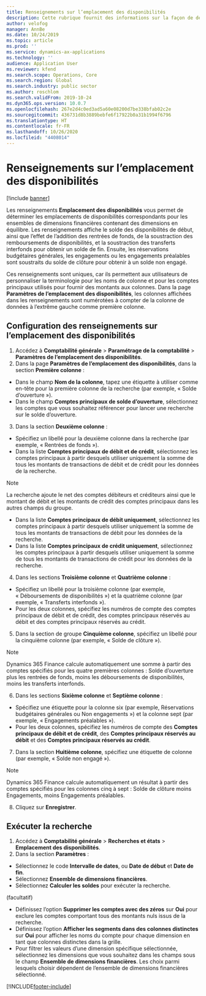 ```yaml
---
title: Renseignements sur l’emplacement des disponibilités
description: Cette rubrique fournit des informations sur la façon de déterminer les emplacements de disponibilités correspondants pour les ensembles de dimensions financières contenant des dimensions en équilibre.
author: velofog
manager: AnnBe
ms.date: 10/24/2019
ms.topic: article
ms.prod: ''
ms.service: dynamics-ax-applications
ms.technology: ''
audience: Application User
ms.reviewer: kfend
ms.search.scope: Operations, Core
ms.search.region: Global
ms.search.industry: public sector
ms.author: roschlom
ms.search.validFrom: 2019-10-24
ms.dyn365.ops.version: 10.0.7
ms.openlocfilehash: 267e2d4c0ed3ad5a60e08200d7be338bfab02c2e
ms.sourcegitcommit: 436731d8b3889bebfe6f17922b0a31b1994f6796
ms.translationtype: HT
ms.contentlocale: fr-FR
ms.lasthandoff: 10/26/2020
ms.locfileid: "4408014"
---
```

# <a name="cash-position-inquiry"></a>Renseignements sur l’emplacement des disponibilités
[!include [banner](../includes/banner.md)]

Les renseignements **Emplacement des disponibilités** vous permet de déterminer les emplacements de disponibilités correspondants pour les ensembles de dimensions financières contenant des dimensions en équilibre. Les renseignements affiche le solde des disponibilités de début, ainsi que l’effet de l’addition des rentrées de fonds, de la soustraction des remboursements de disponibilités, et la soustraction des transferts interfonds pour obtenir un solde de fin. Ensuite, les réservations budgétaires générales, les engagements ou les engagements préalables sont soustraits du solde de clôture pour obtenir à un solde non engagé.

Ces renseignements sont uniques, car ils permettent aux utilisateurs de personnaliser la terminologie pour les noms de colonne et pour les comptes principaux utilisés pour fournir des montants aux colonnes. Dans la page **Paramètres de l’emplacement des disponibilités**, les colonnes affichées dans les renseignements sont numérotées à compter de la colonne de données à l’extrême gauche comme première colonne.

## <a name="cash-position-inquiry-setup"></a>Configuration des renseignements sur l’emplacement des disponibilités

1. Accédez à **Comptabilité générale** > **Paramétrage de la comptabilité** > **Paramètres de l’emplacement des disponibilités**.
2. Dans la page **Paramètres de l’emplacement des disponibilités**, dans la section **Première colonne** :

- Dans le champ **Nom de la colonne**, tapez une étiquette à utiliser comme en-tête pour la première colonne de la recherche (par exemple, « Solde d’ouverture »).
- Dans le champ **Comptes principaux de solde d’ouverture**, sélectionnez les comptes que vous souhaitez référencer pour lancer une recherche sur le solde d’ouverture.

3. Dans la section **Deuxième colonne** : 

- Spécifiez un libellé pour la deuxième colonne dans la recherche (par exemple, « Rentrées de fonds »).
- Dans la liste **Comptes principaux de débit et de crédit**, sélectionnez les comptes principaux à partir desquels utiliser uniquement la somme de tous les montants de transactions de débit et de crédit pour les données de la recherche. 

> [!NOTE]
> La recherche ajoute le net des comptes débiteurs et créditeurs ainsi que le montant de débit et les montants de crédit des comptes principaux dans les autres champs du groupe.

- Dans la liste **Comptes principaux de débit uniquement**, sélectionnez les comptes principaux à partir desquels utiliser uniquement la somme de tous les montants de transactions de débit pour les données de la recherche.
- Dans la liste **Comptes principaux de crédit uniquement**, sélectionnez les comptes principaux à partir desquels utiliser uniquement la somme de tous les montants de transactions de crédit pour les données de la recherche.

4. Dans les sections **Troisième colonne** et **Quatrième colonne** : 

- Spécifiez un libellé pour la troisième colonne (par exemple, « Déboursements de disponibilités ») et la quatrième colonne (par exemple, « Transferts interfonds »).
- Pour les deux colonnes, spécifiez les numéros de compte des comptes principaux de débit et de crédit, des comptes principaux réservés au débit et des comptes principaux réservés au crédit.

5. Dans la section de groupe **Cinquième colonne**, spécifiez un libellé pour la cinquième colonne (par exemple, « Solde de clôture »). 

> [!NOTE]
> Dynamics 365 Finance calcule automatiquement une somme à partir des comptes spécifiés pour les quatre premières colonnes : Solde d’ouverture plus les rentrées de fonds, moins les déboursements de disponibilités, moins les transferts interfonds.

6. Dans les sections **Sixième colonne** et **Septième colonne** : 

- Spécifiez une étiquette pour la colonne six (par exemple, Réservations budgétaires générales ou Non engagements ») et la colonne sept (par exemple, « Engagements préalables »).
- Pour les deux colonnes, spécifiez les numéros de compte des **Comptes principaux de débit et de crédit**, des **Comptes principaux réservés au débit** et des **Comptes principaux réservés au crédit**.

7. Dans la section **Huitième colonne**, spécifiez une étiquette de colonne (par exemple, « Solde non engagé »). 

> [!NOTE]
> Dynamics 365 Finance calcule automatiquement un résultat à partir des comptes spécifiés pour les colonnes cinq à sept : Solde de clôture moins Engagements, moins Engagements préalables.

8. Cliquez sur **Enregistrer**.

## <a name="running-the-inquiry"></a>Exécuter la recherche

1. Accédez à **Comptabilité générale** > **Recherches et états** > **Emplacement des disponibilités**.
2. Dans la section **Paramètres** : 

- Sélectionnez le code **Intervalle de dates**, ou **Date de début** et **Date de fin**.
- Sélectionnez **Ensemble de dimensions financières**.
- Sélectionnez **Calculer les soldes** pour exécuter la recherche.

(facultatif) 

- Définissez l’option **Supprimer les comptes avec des zéros** sur **Oui** pour exclure les comptes comportant tous des montants nuls issus de la recherche.
- Définissez l’option **Afficher les segments dans des colonnes distinctes** sur **Oui** pour afficher les noms du compte pour chaque dimension en tant que colonnes distinctes dans la grille.
- Pour filtrer les valeurs d’une dimension spécifique sélectionnée, sélectionnez les dimensions que vous souhaitez dans les champs sous le champ **Ensemble de dimensions financières**. Les choix parmi lesquels choisir dépendent de l’ensemble de dimensions financières sélectionné.



[!INCLUDE[footer-include](../../includes/footer-banner.md)]